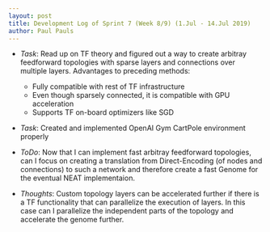 ```yaml
---
layout: post
title: Development Log of Sprint 7 (Week 8/9) (1.Jul - 14.Jul 2019)
author: Paul Pauls
---
```


* _Task_: Read up on TF theory and figured out a way to create arbitray
feedforward topologies with sparse layers and connections over multiple layers.
Advantages to preceding methods:
  - Fully compatible with rest of TF infrastructure
  - Even though sparsely connected, it is compatible with GPU acceleration
  - Supports TF on-board optimizers like SGD


* _Task_: Created and implemented OpenAI Gym CartPole environment properly


* _ToDo_: Now that I can implement fast arbitray feedforward topologies, can I
focus on creating a translation from Direct-Encoding (of nodes and connections)
to such a network and therefore create a fast Genome for the eventual NEAT 
implementaion.


* _Thoughts_: Custom topology layers can be accelerated further if there is a
TF functionality that can parallelize the execution of layers. In this case
can I parallelize the independent parts of the topology and accelerate the
genome further.

